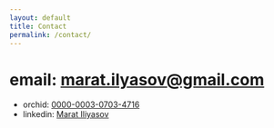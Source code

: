```yaml
---
layout: default
title: Contact
permalink: /contact/
---
```

# email: marat.ilyasov@gmail.com 
- orchid: [0000-0003-0703-4716](https://orcid.org/0000-0003-0703-4716)
- linkedin: [Marat Iliyasov](https://www.linkedin.com/in/marat-iliyasov-25837614b/)
